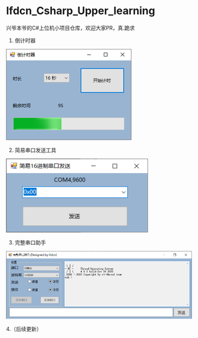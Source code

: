 # lfdcn_Csharp_Upper_learning
兴爷本爷的C#上位机小项目仓库，欢迎大家PR，真.跪求

1. 倒计时器

![image-20201030023635093](https://raw.githubusercontent.com/lfdcn/Image/master/Typoraimage-20201030023635093.png)

2. 简易串口发送工具

![image-20201030024513989](https://raw.githubusercontent.com/lfdcn/Image/master/TyporaTyporaimage-20201030024513989.png)

3. 完整串口助手

![image-20201030025307134](https://raw.githubusercontent.com/lfdcn/Image/master/Typoraimage-20201030025307134.png)

4.（后续更新）